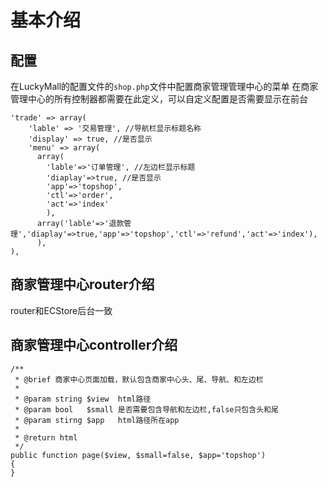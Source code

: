 # 基本介绍 

## 配置

在LuckyMall的配置文件的`shop.php`文件中配置商家管理管理中心的菜单
在商家管理中心的所有控制器都需要在此定义，可以自定义配置是否需要显示在前台

    'trade' => array(
        'lable' => '交易管理', //导航栏显示标题名称
        'display' => true, //是否显示
        'menu' => array(
          array(
            'lable'=>'订单管理', //左边栏显示标题
            'diaplay'=>true, //是否显示
            'app'=>'topshop',
            'ctl'=>'order',
            'act'=>'index'
            ),
          array('lable'=>'退款管理','diaplay'=>true,'app'=>'topshop','ctl'=>'refund','act'=>'index'),
          ),
    ),


## 商家管理中心router介绍
router和ECStore后台一致

## 商家管理中心controller介绍

    /**
     * @brief 商家中心页面加载，默认包含商家中心头、尾、导航、和左边栏
     *
     * @param string $view  html路径
     * @param bool   $small 是否需要包含导航和左边栏,false只包含头和尾
     * @param stirng $app   html路径所在app
     *
     * @return html
     */
    public function page($view, $small=false, $app='topshop')
    {
    }

